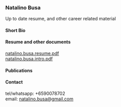 ### Natalino Busa

Up to date resume, and other career related material

#### Short Bio


#### Resume and other documents

[natalino.busa.resume.pdf](https://github.com/natbusa/resume/raw/master/files/natalino.busa.intro.pdf)  
[natalino.busa.intro.pdf](https://github.com/natbusa/resume/raw/master/files/natalino.busa.intro.pdf)

#### Publications



#### Contact

tel/whatsapp: +6590078702  
email: natalino.busa@gmail.com
